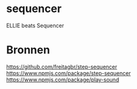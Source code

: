 # sequencer
ELLIE beats Sequencer


# Bronnen
https://github.com/freitagbr/step-sequencer
https://www.npmjs.com/package/step-sequencer
https://www.npmjs.com/package/play-sound
